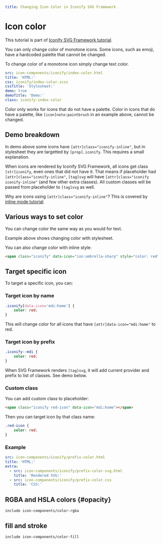 ```yaml
title: Changing Icon Color in Iconify SVG Framework
```

# Icon color

This tutorial is part of [Iconify SVG Framework tutorial](./index.md).

You can only change color of monotone icons. Some icons, such as emoji, have a hardcoded palette that cannot be changed.

To change color of a monotone icon simply change text color.

```yaml
src: icon-components/iconify/index-color.html
title: 'HTML:'
css: iconify/index-color.scss
cssTitle: 'Stylesheet:'
demo: true
demoTitle: 'Demo:'
class: iconify-index-color
```

Color only works for icons that do not have a palette. Color in icons that do have a palette, like `[icon]noto:paintbrush` in an example above, cannot be changed.

## Demo breakdown

In demo above some icons have `[attr]class="iconify-inline"`, but in stylesheet they are targetted by `[prop].iconify`. This requires a small explanation.

When icons are rendered by Iconify SVG Framework, all icons get class `[str]iconify`, even ones that did not have it. That means if placeholder had `[attr]class="iconify-inline"`, `[tag]svg` will have `[attr]class="iconify iconify-inline"` (and few other extra classes). All custom classes will be passed from placeholder to `[tag]svg` as well.

Why are icons using `[attr]class="iconify-inline"`? This is covered by [inline mode tutorial](./inline.md).

## Various ways to set color

You can change color the same way as you would for text.

Example above shows changing color with stylesheet.

You can also change color with inline style:

```html
<span class="iconify" data-icon="ion:umbrella-sharp" style="color: red"></span>
```

## Target specific icon

To target a specific icon, you can:

### Target icon by name

```css
.iconify[data-icon='mdi:home'] {
	color: red;
}
```

This will change color for all icons that have `[attr]data-icon="mdi:home"` to red.

### Target icon by prefix

```css
.iconify--mdi {
	color: red;
}
```

When SVG Framework renders `[tag]svg`, it will add current provider and prefix to list of classes. See demo below.

### Custom class

You can add custom class to placeholder:

```html
<span class="iconify red-icon" data-icon="mdi:home"></span>
```

Then you can target icon by that class name:

```css
.red-icon {
	color: red;
}
```

### Example

```yaml
src: icon-components/iconify/prefix-color.html
title: 'HTML:'
extra:
  - src: icon-components/iconify/prefix-color-svg.html
    title: 'Rendered SVG:'
  - src: icon-components/iconify/prefix-color.css
    title: 'CSS:'
```

## RGBA and HSLA colors {#opacity}

`include icon-components/color-rgba`

## fill and stroke

`include icon-components/color-fill`
